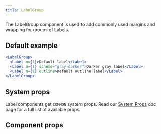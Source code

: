 ```yaml
---
title: LabelGroup
---
```


The LabelGroup component is used to add commonly used margins and wrapping for groups of Labels.

## Default example

```jsx live
<LabelGroup>
  <Label m={1}>Default label</Label>
  <Label m={1} scheme="gray-darker">Darker gray label</Label>
  <Label m={1} outline>Default outline label</Label>
</LabelGroup>
```

## System props

Label components get `COMMON` system props. Read our [System Props](/system-props) doc page for a full list of available props.

## Component props
